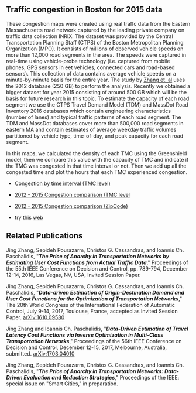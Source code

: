 ## Traffic congestion in Boston for 2015 data
These congestion maps were created using real traffc data from the Eastern Massachusetts road
network captured by the leading private company on traffic data collection INRIX. The
dataset was provided by the Central Transportation Planning Staff (CTPS) of the Boston Metropolitan Planning Organization (MPO).
It consists of millions of observed vehicle speeds on more than 12,000 road segments in the area. The speeds were captured in real-time using vehicle-probe technology (i.e. captured from mobile phones, GPS sensors in 
eet vehicles, connected cars and road-based sensors).
This collection of data contains average vehicle speeds on a minute-by-minute basis for the entire year. The study by [Zhang et. al](http://people.bu.edu/jzh/) uses the 2012 database (250 GB) to perform the analysis. Recently we obtained a bigger dataset for year 2015 consisting of around 500 GB which will be the basis for future research in this topic. To estimate the capacity of each road segment we use the CTPS Travel Demand Model
(TDM) and MassDot Road Inventory 2016 databases which contain engineering characteristics (number of lanes) and typical traffic patterns of each road segment. The TDM and MassDot databases cover more than 500,000 road segments in eastern MA and contain estimates of average weekday traffic volumes partitioned by vehicle type,
time-of-day, and peak capacity for each road segment.

In this maps, we calculated the density of each TMC using the Greenshield model, then we compare this value with the capacity of TMC and indicate if the TMC was congested in that time interval or not. Then we add up all the congested time and plot the hours that each TMC experienced congestion. 

- [Congestion by time interval (TMC level)](road_all/index.html)

- [2012 - 2015 Congestion comparison (TMC level](road_comp/index.html)

- [2012 - 2015 Congestion comparison (ZipCode)](zips_comp/index.html)


- try this [web](web/h.html)
## Related Publications
Jing Zhang, Sepideh Pourazarm, Christos G. Cassandras, and Ioannis Ch. Paschalidis, "***The Price of Anarchy in Transportation Networks by Estimating User Cost Functions from Actual Traffic Data***," Proceedings of the 55th IEEE Conference on Decision and Control, pp. 789-794, December 12-14, 2016, Las Vegas, NV, USA, Invited Session Paper.

Jing Zhang, Sepideh Pourazarm, Christos G. Cassandras, and Ioannis Ch. Paschalidis, "***Data-driven Estimation of Origin-Destination Demand and User Cost Functions for the Optimization of Transportation Networks***," The 20th World Congress of the International Federation of Automatic Control, July 9-14, 2017, Toulouse, France, accepted as Invited Session Paper. [arXiv:1610.09580](https://arxiv.org/abs/1610.09580#)

Jing Zhang and Ioannis Ch. Paschalidis, "***Data-Driven Estimation of Travel Latency Cost Functions via Inverse Optimization in Multi-Class Transportation Networks***," Proceedings of the 56th IEEE Conference on Decision and Control, December 12-15, 2017, Melbourne, Australia, submitted. [arXiv:1703.04010](https://arxiv.org/abs/1703.04010)

Jing Zhang, Sepideh Pourazarm, Christos G. Cassandras, and Ioannis Ch. Paschalidis, "***The Price of Anarchy in Transportation Networks: Data-Driven Evaluation and Reduction Strategies***," Proceedings of the IEEE: special issue on "Smart Cities," in preparation.

